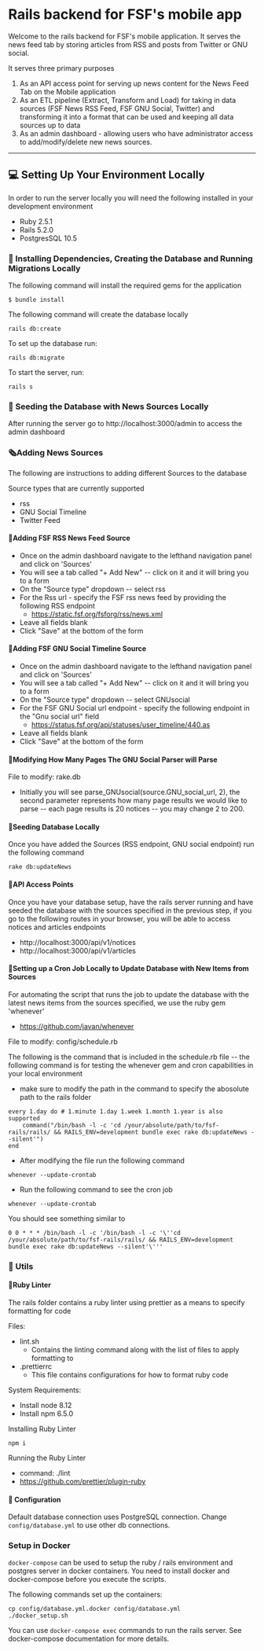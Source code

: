 # Rails backend for FSF's mobile app

Welcome to the rails backend for FSF's mobile application. It serves the news feed tab by storing articles from RSS and posts from Twitter or GNU social.

It serves three primary purposes

1. As an API access point for serving up news content for the News Feed Tab on the Mobile application
2. As an ETL pipeline (Extract, Transform and Load) for taking in data sources (FSF News RSS Feed, FSF GNU Social, Twitter) and transforming it into a format that can be used and keeping all data sources up to data
3. As an admin dashboard - allowing users who have administrator access to add/modify/delete new news sources.

---

## 💻️ Setting Up Your Environment Locally

In order to run the server locally you will need the following installed in your development environment

- Ruby 2.5.1
- Rails 5.2.0
- PostgresSQL 10.5

### 🔗 ️Installing Dependencies, Creating the Database and Running Migrations Locally

The following command will install the required gems for the application

```
$ bundle install
```

The following command will create the database locally

```
rails db:create
```

To set up the database run:

```
rails db:migrate
```

To start the server, run:

```
rails s
```

### 🔢 Seeding the Database with News Sources Locally

After running the server go to http://localhost:3000/admin to access the admin dashboard

### 🗞Adding News Sources

The following are instructions to adding different Sources to the database

Source types that are currently supported

- rss
- GNU Social Timeline
- Twitter Feed

#### 📰Adding FSF RSS News Feed Source

- Once on the admin dashboard navigate to the lefthand navigation panel and click on 'Sources'
- You will see a tab called "+ Add New" -- click on it and it will bring you to a form
- On the "Source type" dropdown -- select rss
- For the Rss url - specify the FSF rss news feed by providing the following RSS endpoint
  - https://static.fsf.org/fsforg/rss/news.xml
- Leave all fields blank
- Click "Save" at the bottom of the form

#### 📰Adding FSF GNU Social Timeline Source

- Once on the admin dashboard navigate to the lefthand navigation panel and click on 'Sources'
- You will see a tab called "+ Add New" -- click on it and it will bring you to a form
- On the "Source type" dropdown -- select GNUsocial
- For the FSF GNU Social url endpoint - specify the following endpoint in the "Gnu social url" field
  - https://status.fsf.org/api/statuses/user_timeline/440.as
- Leave all fields blank
- Click "Save" at the bottom of the form

#### 📑Modifying How Many Pages The GNU Social Parser will Parse

File to modify: rake.db

- Initially you will see parse_GNUsocial(source.GNU_social_url, 2), the second parameter represents how many page results we would like to parse -- each page results is 20 notices -- you may change 2 to 200.

#### 🔢Seeding Database Locally

Once you have added the Sources (RSS endpoint, GNU social endpoint) run the following command

```
rake db:updateNews
```

#### 📶API Access Points

Once you have your database setup, have the rails server running and have seeded the database with the sources specified in the previous step, if you go to the following routes in your browser, you will be able to access notices and articles endpoints

- http://localhost:3000/api/v1/notices
- http://localhost:3000/api/v1/articles

#### 📶Setting up a Cron Job Locally to Update Database with New Items from Sources

For automating the script that runs the job to update the database with the latest news items from the sources specified, we use the ruby gem 'whenever'
- https://github.com/javan/whenever

File to modify: config/schedule.rb

The following is the command that is included in the schedule.rb file -- the following command is for testing the whenever gem and cron capabilities in your local environment

- make sure to modify the path in the command to specify the abosolute path to the rails folder

```
every 1.day do # 1.minute 1.day 1.week 1.month 1.year is also supported
    command("/bin/bash -l -c 'cd /your/absolute/path/to/fsf-rails/rails/ && RAILS_ENV=development bundle exec rake db:updateNews --silent'")
end
```
- After modifying the file run the following command

```
whenever --update-crontab
```
- Run the following command to see the cron job

```
whenever --update-crontab
```
You should see something similar to
```
0 0 * * * /bin/bash -l -c '/bin/bash -l -c '\''cd /your/absolute/path/to/fsf-rails/rails/ && RAILS_ENV=development bundle exec rake db:updateNews --silent'\'''
```

### 🔨 Utils

#### 🔬Ruby Linter
The rails folder contains a ruby linter using prettier as a means to specify formatting for code

Files:
- lint.sh
  - Contains the linting command along with the list of files to apply formatting to
- .prettierrc
  - This file contains configurations for how to format ruby code

System Requirements:
- Install node 8.12
- Install npm 6.5.0

Installing Ruby Linter
```
npm i
```
Running the Ruby Linter
  - command: ./lint
  - https://github.com/prettier/plugin-ruby



#### 🔨 Configuration

Default database connection uses PostgreSQL connection. Change `config/database.yml` to use other db connections.

### Setup in Docker

`docker-compose` can be used to setup the ruby / rails environment and postgres server in docker containers. You need to install docker and docker-compose before you execute the scripts.

The following commands set up the containers:

```
cp config/database.yml.docker config/database.yml
./docker_setup.sh
```

You can use `docker-compose exec` commands to run the rails server. See docker-compose documentation for more details.
